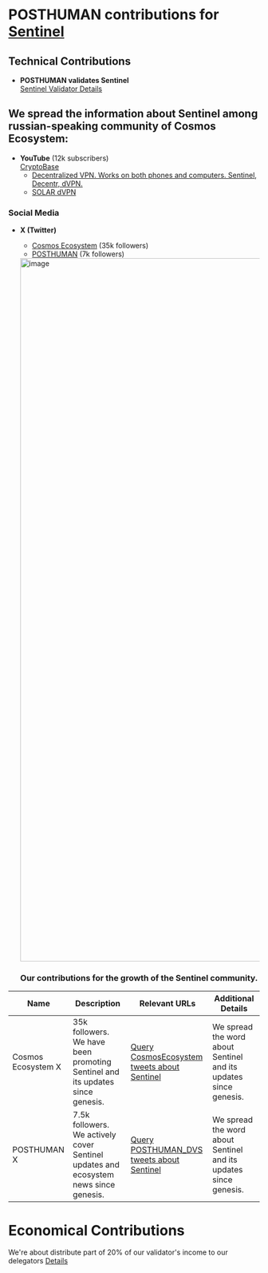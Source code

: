 # POSTHUMAN contributions for [Sentinel]()
## Technical Contributions
- **POSTHUMAN validates Sentinel**  
  [Sentinel Validator Details]()
  
## We spread the information about Sentinel among russian-speaking community of Cosmos Ecosystem:
- **YouTube** (12k subscribers)  
  [CryptoBase](https://www.youtube.com/@CRYPTOBASED)
     - [Decentralized VPN. Works on both phones and computers. Sentinel, Decentr, dVPN.](https://www.youtube.com/watch?v=GReIa0bnH9I)
     - [SOLAR dVPN](https://www.youtube.com/watch?v=l2DTeY3H6AU)

### Social Media
- **X (Twitter)**  
  - [Cosmos Ecosystem](https://x.com/CosmosEcosystem) (35k followers)  
  - [POSTHUMAN](https://x.com/POSTHUMAN_DVS) (7k followers)

  <img width="2480" height="1409" alt="image" src="https://github.com/user-attachments/assets/294a8e7f-686b-4c9b-81f6-1deeb88c67a6" />


  ### Our contributions for the growth of the Sentinel community.

| Name               | Description                                              | Relevant URLs                                                                                      | Additional Details                                          |
|--------------------|-----------------------------------------------------------|---------------------------------------------------------------------------------------------------|--------------------------------------------------------------|
| Cosmos Ecosystem X | 35k followers. We have been promoting Sentinel and its updates since genesis. | [Query CosmosEcosystem tweets about Sentinel](https://x.com/search?q=from%3ACosmosEcosystem%20(Sentinel%20)&src=typed_query&f=live) | We spread the word about Sentinel and its updates since genesis. |
| POSTHUMAN X        | 7.5k followers. We actively cover Sentinel updates and ecosystem news since genesis. | [Query POSTHUMAN_DVS tweets about Sentinel](https://x.com/search?q=from%3APOSTHUMAN_DVS%20(Sentinel%20)&src=typed_query&f=live) | We spread the word about Sentinel and its updates since genesis. |

# Economical Contributions
 We're about distribute part of 20% of our validator's income to our delegators [Details](https://posthuman.digital/phmn)

